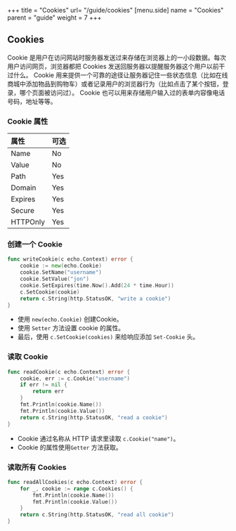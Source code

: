 +++
title = "Cookies"
url= "/guide/cookies"
[menu.side]
  name = "Cookies"
  parent = "guide"
  weight = 7
+++

## Cookies

Cookie 是用户在访问网站时服务器发送过来存储在浏览器上的一小段数据。每次用户访问网页，浏览器都把 Cookies 发送回服务器以提醒服务器这个用户以前干过什么。
Cookie 用来提供一个可靠的途径让服务器记住一些状态信息（比如在线商城中添加物品到购物车）或者记录用户的浏览器行为（比如点击了某个按钮，登录，哪个页面被访问过）。
Cookie 也可以用来存储用户输入过的表单内容像电话号码，地址等等。

### Cookie 属性

| 属性       | 可选   |
| :------- | :--- |
| Name     | No   |
| Value    | No   |
| Path     | Yes  |
| Domain   | Yes  |
| Expires  | Yes  |
| Secure   | Yes  |
| HTTPOnly | Yes  |

### 创建一个 Cookie

```go
func writeCookie(c echo.Context) error {
	cookie := new(echo.Cookie)
	cookie.SetName("username")
	cookie.SetValue("jon")
	cookie.SetExpires(time.Now().Add(24 * time.Hour))
	c.SetCookie(cookie)
	return c.String(http.StatusOK, "write a cookie")
}
```

- 使用 `new(echo.Cookie)` 创建Cookie。
- 使用 `Setter` 方法设置 cookie 的属性。
- 最后，使用 `c.SetCookie(cookies)` 来给响应添加 `Set-Cookie` 头。

### 读取 Cookie

```go
func readCookie(c echo.Context) error {
	cookie, err := c.Cookie("username")
	if err != nil {
		return err
	}
	fmt.Println(cookie.Name())
	fmt.Println(cookie.Value())
	return c.String(http.StatusOK, "read a cookie")
}
```

- Cookie 通过名称从 HTTP 请求里读取 `c.Cookie("name")`。
- Cookie 的属性使用`Getter` 方法获取。

### 读取所有 Cookies

```go
func readAllCookies(c echo.Context) error {
	for _, cookie := range c.Cookies() {
		fmt.Println(cookie.Name())
		fmt.Println(cookie.Value())
	}
	return c.String(http.StatusOK, "read all cookie")
}
```
